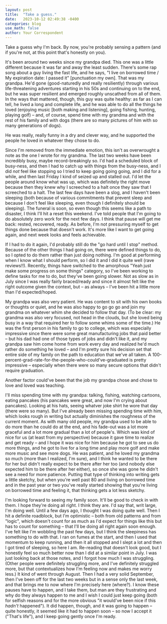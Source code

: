 ```yaml
---
layout: post
title:  "Take a guess."
date:   2023-10-12 02:49:38 -0400
categories: blog
use_math: false
author: Your Correspondent
---
```


Take a guess why I'm back. By now, you're probably sensing a pattern (and if you're not, at this point that's honestly on you).

It's been around two weeks since my grandpa died. This one was a little different because it was far and away the least sudden. There's some rap song about a guy living the fast life, and he says, "I live on borrowed time / My expiration date: I passed it" [punctuation my own]. That was my grandpa. He'd gone (good-naturedly and really resiliently) through various life-threatening adventures starting in his 50s and continuing on to the end, but he was super resilient and emerged roughly unscathed from all of them. In the ways that mattered, though, this guy was quite healthy: as far as I can tell, he lived a long and complete life, and he was able to do all the things he loved (enjoying music [both making and listening], going fishing, hunting, playing golf) &ndash; and, of course, spend time with my grandma and with the rest of his family and with dogs (there are so many pictures of him with so many generations of dogs).

He was really, really funny in a dry and clever way, and he supported the people he loved in whatever they chose to do.

Since I'm removed from the immediate emotion, this isn't as overwrought a note as the one I wrote for my grandma. The last two weeks have been incredibly busy, maybe record-breakingly so. I'd had a scheduled block of busy-ness, and then I had to catch up with things from the busy-ness, and I did *not* feel like stopping so I tried to keep going going going, and I did for a while, and then last Friday I kind of seized up and stalled out. I'd let the people around know what was up, which was definitely the right move because then they knew why I screeched to a halt once they saw that I screeched to a halt. The last few days have been a slog, and I haven't been sleeping (both because of various commitments that prevent sleep and because I don't feel like sleeping, even though I definitely should be sleeping). The funeral is soon, so even though this seems like a path to disaster, I think I'll hit a reset this weekend. I've told people that I'm going to do absolutely zero work for the next few days. I think that pause will get me back: rested, recovered, ready. As before, I'm not pressuring myself to get things done because that doesn't work. It's more like I want to get going again, and next week looks and feels achievable.

If I had to do it again, I'd probably still do the "go hard until I stop" method. Because of the other things I had going on, there were defined things to do, so I opted to do them rather than just doing nothing. I'm good at performing when I know what I should perform, so I did it and I did it quite well (rave reviews!!). Recently, things have switched to the amorphous "Yeah just make some progress on some things" category, so I've been working to define tasks for me to do, but they've been going slower. Not as slow as in July since I was really fairly braced/ready and since it almost felt like the right outcome given the context, but &ndash; as always &ndash; I've been hit a little more than I'd expected/hoped.

My grandpa was also very patient. He was content to sit with his own books or thoughts or quiet, and he was also happy to go go go and join my grandma on whatever whim she decided to follow that day. (To be clear: my grandma was also very focused, not head in the clouds, but she loved being busy in a way that required her to follow some whims some of the time.) He was the first person in his family to go to college, which was especially impressive since there were some great manufacturing jobs that paid better &ndash; but his dad had one of those types of jobs and didn't like it, and my grandpa saw him come home from work every day and realized he'd much rather do something he loved &ndash; and I'm pretty sure his decision set that entire side of my family on the path to education that we've all taken. A 100-percent-grad-rate-for-the-people-who-could've-graduated is pretty impressive &ndash; especially when there were so many secure options that didn't require graduation.

Another factor could've been that the job my grandpa chose and chose to love and loved was teaching. 

I'll miss spending time with my grandpa: talking, fishing, watching cartoons, eating pancakes (his pancakes were great, and now I'm crying about pancakes). Looking at his hats, seeing whatver joke shirt he wore that day (there were so many). But I've already been missing spending time with him, which looks rough in writing but actually diminishes the roughness of the current moment. As with many old people, my grandpa used to be able to do more than he could do at the end, and his fade-out was a lot more graceful and a lot more gradual than a lot of people's. Which was kind of nice for us (at least from my perspective) because it gave time to realize and get ready &ndash; and I hope it was nice for him because he got to see us do more things, and he got to live for a long time and play more golf and make more music and see more dogs. He was patient, and he loved my grandma so much (more than I realized, I'm sure), and I think he wanted to be there for her but didn't really expect to be there after her too (and nobody else expected him to be there after her either), so once she was gone he didn't see a need for more patience. Putting that type of thinking into writing gets a little sketchy, but when you're well past 80 and living on borrowed time and in the past year or two you've really started showing that you're living on borrowed time and feeling it, that thinking gets a lot less sketchy.

I'm looking forward to seeing my family soon. It'll be good to check in with them. I hope they're doing all right. I think they are. I'd say that, writ large, I'm doing well. Until a few days ago, I thought I was doing quite well. Then I hit a definite roadblock, but I'm optimistic &ndash; both from old patterns and from "logic", which doesn't count for as much as I'd expect for things like this but has to count for something &ndash; that I'll be doing all right again soon enough. I've felt like I'm wobbling the past few days, but I think the sleepiness has something to do with that. I ran on fumes at the start, and then I used that momentum to keep running, and then it all stopped and I slept a lot and then I got tired of sleeping, so here I am. Re-reading that doesn't look good, but I honestly feel so much better now than I did at a similar point in July. I was just looking back at those notes, and I forgot how much I was struggling. (Other people were definitely struggling more, and I've definitely struggled more, but that contextualizes how I'm feeling now and makes me worry less.) It kind of went through August. Then I had a very solid September, then I've been off for the last two weeks but in a sense only the last week, and that brings me to now where I'm precisely here (where?). I know these pauses have to happen, and I take them, but man are they frustrating and why do they always happen to me and I wish I could just keep going (both for selfish reasons and for the more obvious "it would've been nice if this *hadn't* happened"). It did happen, though, and it was going to happen &ndash; quite honestly, it seemed like it had to happen soon &ndash; so now I accept it ("That's life"), and I keep going gently once I'm ready. 



